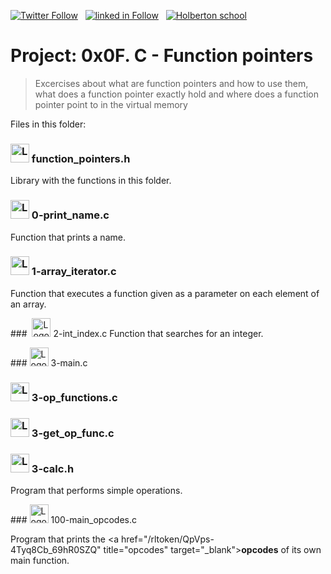  [![Twitter Follow](https://img.shields.io/twitter/follow/jepez90?label=Follow%20me&style=social)](https://twitter.com/Jepez90) &nbsp; [![linked in Follow](https://img.shields.io/badge/LinkedIn-Follow-blue)](https://www.linkedin.com/in/jerson-p%C3%A9rez-010059a4/) &nbsp; [![Holberton school](https://img.shields.io/badge/Holberton_School-red)](https://twitter.com/HolbertonCOL)
 
# Project: 0x0F. C - Function pointers

> Excercises about what are function pointers and how to use them, what does a function pointer exactly hold and where does a function pointer point to in the virtual memory


Files in this folder:

### <img src="https://i.imgur.com/b3mhfGO.png" alt="Logo document" height="30"> function_pointers.h
Library with the functions in this folder.

### <img src="https://i.imgur.com/s1rXGpW.png" alt="Logo C" height="30"> 0-print_name.c
Function that prints a name.

###  <img src="https://i.imgur.com/s1rXGpW.png" alt="Logo C" height="30"> 1-array_iterator.c
Function that executes a function given as a parameter on each element of an array.

###  <img src="https://i.imgur.com/s1rXGpW.png" alt="Logo C" height="30"> 2-int_index.c
Function that searches for an integer.

### <img src="https://i.imgur.com/s1rXGpW.png" alt="Logo C" height="30"> 3-main.c
### <img src="https://i.imgur.com/s1rXGpW.png" alt="Logo C" height="30"> 3-op_functions.c
### <img src="https://i.imgur.com/s1rXGpW.png" alt="Logo C" height="30"> 3-get_op_func.c
### <img src="https://i.imgur.com/b3mhfGO.png" alt="Logo document" height="30"> 3-calc.h

Program that performs simple operations.

### <img src="https://i.imgur.com/s1rXGpW.png" alt="Logo C" height="30"> 100-main_opcodes.c

Program that prints the <a href="/rltoken/QpVps-4Tyq8Cb_69hR0SZQ" title="opcodes" target="_blank">**opcodes**</a> of its own main function.
